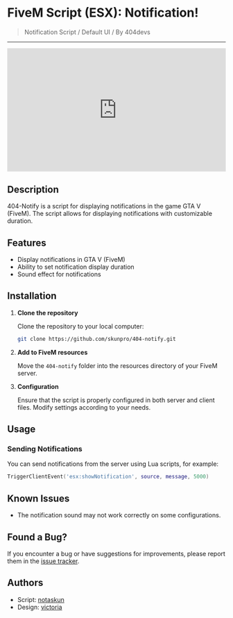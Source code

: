 # FiveM Script (ESX): Notification!

> Notification Script / Default UI / By 404devs

---

<div style="position:relative; width:100%; height:0px; padding-bottom:56.250%"><iframe allow="fullscreen" allowfullscreen height="100%" src="https://streamable.com/e/s3h6iz?" width="100%" style="border:none; width:100%; height:100%; position:absolute; left:0px; top:0px; overflow:hidden;"></iframe></div>

## Description

404-Notify is a script for displaying notifications in the game GTA V (FiveM). The script allows for displaying notifications with customizable duration.

## Features

- Display notifications in GTA V (FiveM)
- Ability to set notification display duration
- Sound effect for notifications

## Installation

1. **Clone the repository**

    Clone the repository to your local computer:

    ```bash
    git clone https://github.com/skunpro/404-notify.git
    ```

2. **Add to FiveM resources**

    Move the `404-notify` folder into the resources directory of your FiveM server.

3. **Configuration**

    Ensure that the script is properly configured in both server and client files. Modify settings according to your needs.

## Usage

### Sending Notifications

You can send notifications from the server using Lua scripts, for example:

```lua
TriggerClientEvent('esx:showNotification', source, message, 5000)
```

## Known Issues

- The notification sound may not work correctly on some configurations.

## Found a Bug?

If you encounter a bug or have suggestions for improvements, please report them in the [issue tracker](https://github.com/skunpro/404-notify/issues).

## Authors

- Script: [notaskun](https://github.com/skunpro)
- Design: [victoria](https://github.com/deryys)
